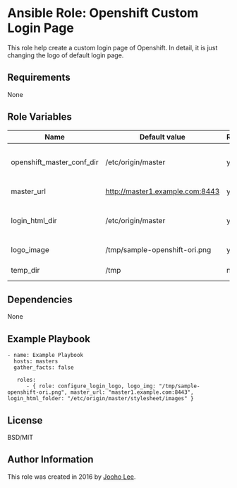 Ansible Role: Openshift Custom Login Page
=========

This role help create a custom login page of Openshift.
In detail, it is just changing the logo of default login page.

Requirements
------------
None

Role Variables
--------------

| Name                      | Default value                         |        Requird       | Description                                                                 |
|---------------------------|---------------------------------------|----------------------|-----------------------------------------------------------------------------|
| openshift_master_conf_dir | /etc/origin/master                    |         yes          | Where openshift configuation dir is                                         |
| master_url                | http://master1.example.com:8443       |         yes          | API Server URL                                                              |
| login_html_dir            | /etc/origin/master                    |         yes          | Where new login html page will locate                                       |
| logo_image                | /tmp/sample-openshift-ori.png         |         yes          | Logo image path                                                             |
| temp_dir                  | /tmp                                  |         no           | Temp directory                                                              |


Dependencies
------------

None



Example Playbook
----------------
~~~
- name: Example Playbook
  hosts: masters
  gather_facts: false

   roles:
      - { role: configure_login_logo, logo_img: "/tmp/sample-openshift-ori.png", master_url: "master1.example.com:8443", login_html_folder: "/etc/origin/master/stylesheet/images" }

~~~

License
-------

BSD/MIT

Author Information
------------------

This role was created in 2016 by [Jooho Lee](http://github.com/jooho).

